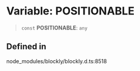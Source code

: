 # Variable: POSITIONABLE

> `const` **POSITIONABLE**: `any`

## Defined in

node_modules/blockly/blockly.d.ts:8518

